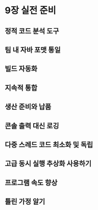 # 9장 실전 준비

## 정적 코드 분석 도구

## 팀 내 자바 포맷 통일

## 빌드 자동화

## 지속적 통합

## 생산 준비와 납품

## 콘솔 출력 대신 로깅

## 다중 스레드 코드 최소화 및 독립

## 고급 동시 실행 추상화 사용하기

## 프로그램 속도 향상

## 틀린 가정 알기